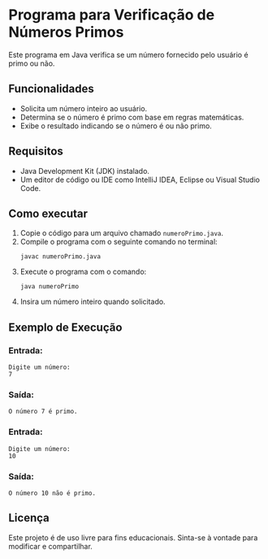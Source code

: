 # Programa para Verificação de Números Primos

Este programa em Java verifica se um número fornecido pelo usuário é primo ou não.

## Funcionalidades

- Solicita um número inteiro ao usuário.
- Determina se o número é primo com base em regras matemáticas.
- Exibe o resultado indicando se o número é ou não primo.

## Requisitos

- Java Development Kit (JDK) instalado.
- Um editor de código ou IDE como IntelliJ IDEA, Eclipse ou Visual Studio Code.

## Como executar

1. Copie o código para um arquivo chamado `numeroPrimo.java`.
2. Compile o programa com o seguinte comando no terminal:
   ```
   javac numeroPrimo.java
   ```
3. Execute o programa com o comando:
   ```
   java numeroPrimo
   ```
4. Insira um número inteiro quando solicitado.

## Exemplo de Execução

### Entrada:
```
Digite um número: 
7
```

### Saída:
```
O número 7 é primo.
```

### Entrada:
```
Digite um número: 
10
```

### Saída:
```
O número 10 não é primo.
```

## Licença

Este projeto é de uso livre para fins educacionais. Sinta-se à vontade para modificar e compartilhar.

